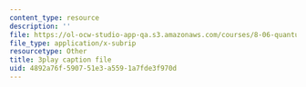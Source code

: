 ```yaml
---
content_type: resource
description: ''
file: https://ol-ocw-studio-app-qa.s3.amazonaws.com/courses/8-06-quantum-physics-iii-spring-2018/4892a76f590751e3a5591a7fde3f970d_Ug0HxeKGC8s.vtt
file_type: application/x-subrip
resourcetype: Other
title: 3play caption file
uid: 4892a76f-5907-51e3-a559-1a7fde3f970d
---
```

